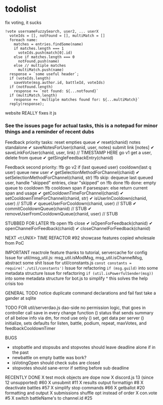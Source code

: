 # todolist

fix voting, it sucks
```
!vote usernameFuzzySearch, user2, ... userX
  voteIds = [], notFound = [], multiMatch = []
  foreach name:
    matches = entries.findSome(name)
    if matches.length === 1
      voteIds.push(match[0].id)
    else if matches.length === 0
      notFound.push(name)
    else // multiple matches
      multiMatch.push(name)
  response = `some useful header`;
  if (voteIds.length)
    saveVote(msg.author.id, battleId, voteIds)
  if (notFound.length)
    response += `not found: ${...notfound}`
  if (multiMatch.length)
    response += `multiple matches found for: ${...multiMatch}`
  reply(response);
```
website REALLY fixes it js

### See the issues page for actual tasks, this is a notepad for minor things and a reminder of recent dubs
Feedback priority tasks:
  reset empties queue
    ✔ reset(chanid)
  notes standalone
    ✔ saveNotesForUser(chanid, user, notes)
  submit link [notes]
    ✔ saveLinkForUser(chanid, user, link) // TIMESTAMP HERE
  go v1 get a user, delete from queue
    ✔ getSingleFeedbackEntry(chanid)

Feedback second priority:
  !fb go v2 if (last queued user) cooldown(last q user) queue new user
  ✔ getSelectionMethodForChannel(chanid)
  ✔ setSelectionMethodForChannel(chanid, str)
  !fb skip: dequeue last queued user, handle "skipped" entries, clear "skipped" on !fb done
  !fb done: empty queue to cooldown
  !fb cooldown span if parsespan: else return current span and usage
  ✔ getCooldownTimeForChannel(chanid)
  ✔ setCooldownTimeForChannel(chanid, str)
  ✔ isUserInCooldown(chanid, user) // STUB
  ✔ queueUserForCooldown(chanid, user) // STUB
  ✔ commitCooldownQueue(chanid) // STUB
  ✔ removeUserFromCooldownQueue(chanid, user) // STUB


STUBBED FOR LATER
  !fb open
  !fb close
  ✔ isOpenForFeedback(chanid)
  ✔ openChannelForFeedback(chanid)
  ✔ closeChannelForFeedback(chanid)

NEXT
  <t:UNIX> TIME REFACTOR #92
  showcase features copied wholesale from PoC

IMPORTANT
  reactrole feature thanks to tutorial, servercache for config
  Issue for util/msg_util.js: msg_util.isModMsg, msg_util.isChannelMsg, abstract some shit
  Issue for util/constants.js `const constants = require('./util/constants')`
  Issue for refactoring `if (msg.guild)` into some metadata structure
  Issue for refactoring `if (util.isPowerfulSender(msg))` into some metadata structure for bot.js to simplify
  ^ this solves the help crisis too

GENERAL TODO
  notice duplicate command declarations and fail fast
  take a gander at sqlite

TODO FOR util/serverdao.js
  dao-side no permission logic, that goes in controller
  call save in every change function
() status that sends summary of all below info via dm, for mod use only
  () set, get data per server
  () initialize, sets defaults for listen, battle, podium, repeat, maxVotes, and feedbackCooldownTimer

BUGS
- stopbattle and stopsubs and stopvotes should leave deadline alone if in the past
- newbattle on empty battle was bork?
- isVotingOpen should check subs are closed
- stopvotes should sane-error if setting before sub deadline

RECENTLY DONE
X test mock objects are dope now
X discord.js 13 (since 12 unsupported) #60
X unsubmit #11
X results output formattign #8
X deactivate battles #57
X simplify stop commands #66
X getballot #20 formatting and output
X submissions shuffle opt instead of order
X con.vote #5
X switch battleName's to channel.id #25
